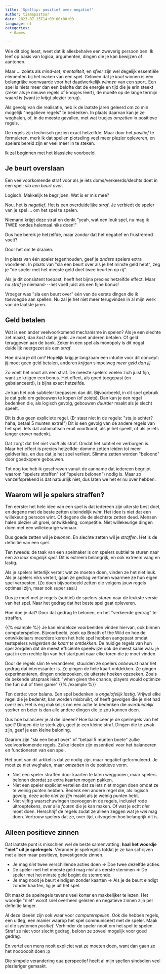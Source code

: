 ```yaml
---
title: 'Speltip: positief over negatief'
author: tiamopastoor
date: 2023-07-15T14:00:00+00:00
language: nl
categories:
  - Games

---
```

Wie dit blog leest, weet dat ik allesbehalve een zweverig persoon ben. Ik leef op basis van logica, argumenten, dingen die je kan bewijzen of aantonen.

Maar ... zoiets als _mind-set_, _mentaliteit_, en _sfeer_ zijn wel degelijk essentiële elementen bij het maken van een spel. Geloven dat je _kunt_ winnen is een belangrijke voorwaarde voor het daadwerkelijk _winnen_ van een sport. Een spel is niets meer dan een belofte dat de energie en tijd die je erin steekt (zeker als je nieuwe regels of knopjes leert), de moeite op de lange termijn waard is (want je krijgt plezier terug).

Als gevolg van die realisatie, heb ik de laatste jaren geleerd om zo min mogelijk "negatieve regels" te bedenken. In plaats daarvan kan je ze weghalen, of, in de meeste gevallen, met wat trucjes _omzetten_ in positieve regels.

De regels zijn technisch gezien exact hetzelfde. Maar door het _positief_ te formuleren, merk ik dat spellen plotseling veel meer plezier opleveren, en spelers bereid zijn er veel meer in te steken.

Ik zal beginnen met het klassieke voorbeeld.

## Je beurt overslaan

Een veelvoorkomende straf voor als je iets doms/verkeerds/slechts doet in een spel: _sla een beurt over_.

Logisch. Makkelijk te begrijpen. Wat is er mis mee?

Nou, het is _negatief_. Het is een overduidelijke _straf_. Je verbiedt de speler van je spel ... om het spel te spelen.

Niemand krijgt deze straf en denkt "yeah, wat een leuk spel, nu mag ik TWEE rondes helemaal niks doen!"

Dus hoe bereik je hetzelfde, maar _zonder_ dat het negatief en frustrerend voelt? 

Door het om te draaien. 

In plaats van één speler tegenhouden, geef je _andere_ spelers extra voordelen. In plaats van "sla een beurt over als je het minste geld hebt", zeg je "de speler met het meeste geld doet twee beurten op rij".

Als je dit consistent toepast, heeft het bijna precies hetzelfde effect. Maar nu _straf_ je niemand---het voelt juist als een fijne bonus!

Vroeger was "sla een beurt over" één van de eerste dingen die ik toevoegde aan spellen. Nu zal je het niet meer terugvinden in al mijn werk van de laatste jaren.

## Geld betalen

Wat is een ander veelvoorkomend mechanisme in spelen? Als je een slechte zet maakt, dan _kost_ dat je geld. Je moet anderen betalen. Of geld teruggeven aan de bank. Zeker in een spel als monopoly is dit nogal duidelijk neergezet als een _straf_.

Hoe draai je dit om? Hopelijk krijg je langzaam een intuïtie voor dit concept: jij moet geen geld betalen, anderen _krijgen_ simpelweg _meer geld dan jij_.

Zo voelt het nooit als een straf. De meeste spelers voelen zich juist fijn, want ze krijgen een bonus. Het effect, als goed toegepast (en gebalanceerd), is bijna exact hetzelfde.

Je kan het ook subtieler toepassen dan dit. Bijvoorbeeld, in dit spel gebruik je dat geld om gebouwen te kopen (of zoiets). Dan kan je een regel bedenken die, als logisch gevolg, gebouwen _duurder_ maakt als je slecht speelt. 

Dit is dus geen expliciete regel. (Er staat niet in de regels: "sta je achter? haha, betaal 5 munten extra!") Dit is een gevolg van de andere regels van het spel. Iets dat automatisch eruit voortkomt, als je het speelt, of als je iets langer erover nadenkt.

Dat zorgt dat het niet _voelt_ als straf. Omdat het subtiel en verborgen is. Maar het effect is precies hetzelfde: domme zetten leiden tot meer geldverlies, en dus dat je het spel verliest. Slimme zetten worden "beloond" door goedkopere gebouwen.

Tot nog toe heb ik geschreven vanuit de aanname dat iedereen begrijpt waarom "spelers straffen" (of "spelers belonen") nodig is. Maar zo vanzelfsprekend is dat natuurlijk niet, dus laten we het er nu over hebben.

## Waarom wil je spelers straffen?

Ten eerste: het hele idee van een spel is dat iedereen zijn uiterste best doet, en degene met de beste zetten uiteindelijk _wint_. Het idee is niet dat een willekeurig persoon wint. Of degene die de slechtste zetten deed. Mensen halen plezier uit groei, ontwikkeling, competitie. Niet willekeurige dingen doen met een willekeurige winnaar.

Dus goede zetten wil je _belonen_. En slechte zetten wil je _straffen_. Het is de definitie van een spel.

Ten tweede: de taak van een spelmaker is om spelers subtiel te sturen naar een _zo leuk mogelijk spel_. Dit is extreem belangrijk, en ook extreem vaag en lastig. 

Als je spelers letterlijk vertelt wat ze moeten doen, vinden ze het niet leuk. Als je spelers niks vertelt, gaan ze gedrag vertonen waarmee ze hun eigen spel verpesten. (Ze doen bijvoorbeeld zetten die volgens jouw regels optimaal zijn, maar ook super saai.)

Dus je moet met je regels (subtiel) de spelers _sturen_ naar de leukste versie van het spel. Naar het gedrag dat het beste spel gaat opleveren. 

Hoe doe je dat? Door dat gedrag te belonen, en het "verkeerde gedrag" te straffen.

{{% example %}}
Je kan eindeloze voorbeelden vinden hiervan, ook binnen computerspellen. Bijvoorbeeld, zoek op Breath of the Wild en hoe de ontwikkelaars meerdere keren het hele spel hebben aangepast omdat testspelers _weigerden de kaart te ontdekken_. De huidige regels van hun spel zorgden dat de meest efficiënte speelwijze ook de meest saaie was: je gaat in een rechte lijn van het startpunt naar elke toren die je moet vinden.

Door de regels slim te veranderen, stuurden ze spelers _onbewust_ naar het gedrag dat interessanter is. Ze gingen de hele kaart ontdekken. Ze gingen experimenteren, dingen onderzoeken, de uiterste hoeken opzoeken. Zoals de bekende uitspraak leidt: "when given the chance, players would optimize the fun out of their game"
{{% /example %}}

Ten derde: voor balans. Een spel bedenken is _ongelofelijk lastig_. Vrijwel elke regel die je bedenkt, kan worden misbruikt, of heeft gevolgen die je niet had overzien. Het is erg makkelijk om een actie te bedenken die _overduidelijk_ sterker en beter is dan alle andere dingen die je zou kunnen doen.

Dus hoe balanceer je al die ideeën? Hoe balanceer je de spelregels van het spel? Dingen die te sterk zijn, geef je een kleine straf. Dingen die te zwak zijn, geef je een kleine beloning.

Daarom zijn "sla een beurt over" of "betaal 5 munten boete" zulke veelvoorkomende regels. Zulke ideeën zijn essentieel voor het balanceren en functioneren van een spel.

Het punt van dit artikel is dat ze nodig zijn, maar negatief geformuleerd. Je moet ze niet weghalen, maar _omzetten_ in de positieve vorm.

  * Niet een speler straffen door kaarten te laten weggooien, maar spelers belonen doordat ze extra kaarten mogen pakken.
  * Niet een speler expliciet vertellen dat ze iets niet mogen doen omdat ze te weinig punten hebben. Bedenk een andere regel die, als logisch gevolg, deze actie _niet zo fijn_ maakt als je weinig punten hebt.
  * Niet vijftig waarschuwingen toevoegen in de regels, inclusief rode uitroeptekens, over alle _fouten_ die je kan maken. Of wat je echt _niet_ moet doen. Herschrijf de regels zodat ze alleen zeggen wat je _wel_ mag doen. Vertrouw spelers dat ze, over tijd, uitvogelen hoe belangrijk dit is. 

## Alleen positieve zinnen

Dat laatste punt is misschien wel de beste samenvatting: **haal het woordje "niet" uit je spelregels.** Verander je spelregels totdat je ze kan schrijven met alleen maar positieve, bevestigende zinnen.

  * Je mag _niet_ twee verschillende acties doen => Doe twee dezelfde acties.
  * De speler met het meeste geld mag _niet_ als eerste stemmen => De speler met het minste geld begint de stemronde.
  * Je mag nooit je beurt eindigen zonder kaarten => Als je de beurt eindigt zonder kaarten, lig je uit het spel.

Dit maakt de spelregels tevens veel korter en makkelijker te lezen. Het woordje "niet" wordt snel overheen gelezen en negatieve zinnen zijn per definitie langer.

Al deze ideeën zijn ook waar voor _computerspellen_. Ook die hebben regels, een uitleg, een manier waarop het spel communiceert met de speler. Maak al die systemen _positief_. Verhinder de speler nooit om het spel te spelen. Straf ze niet voor slecht gedrag, beloon ze zoveel mogelijk voor goed gedrag. 

En vertel een mens nooit expliciet wat ze moeten doen, want dan gaan ze het nooooooit doen :p

Die simpele verandering qua perspectief heeft al mijn spellen sindsdien veel plezieriger gemaakt.